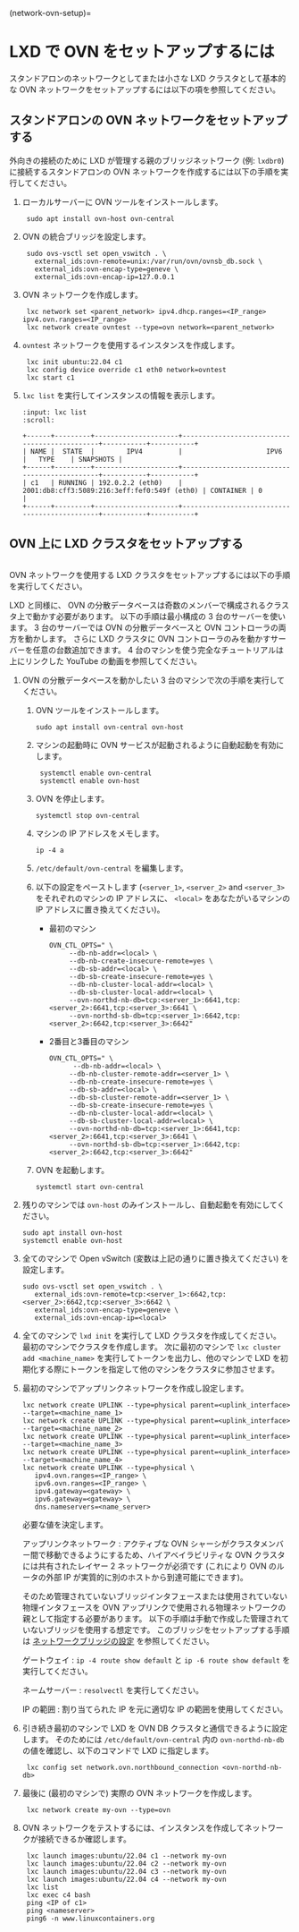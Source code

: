 (network-ovn-setup)=
# LXD で OVN をセットアップするには

スタンドアロンのネットワークとしてまたは小さな LXD クラスタとして基本的な OVN ネットワークをセットアップするには以下の項を参照してください。

## スタンドアロンの OVN ネットワークをセットアップする

外向きの接続のために LXD が管理する親のブリッジネットワーク (例: `lxdbr0`) に接続するスタンドアロンの OVN ネットワークを作成するには以下の手順を実行してください。

1. ローカルサーバーに OVN ツールをインストールします。

        sudo apt install ovn-host ovn-central

1. OVN の統合ブリッジを設定します。

        sudo ovs-vsctl set open_vswitch . \
          external_ids:ovn-remote=unix:/var/run/ovn/ovnsb_db.sock \
          external_ids:ovn-encap-type=geneve \
          external_ids:ovn-encap-ip=127.0.0.1

1. OVN ネットワークを作成します。

        lxc network set <parent_network> ipv4.dhcp.ranges=<IP_range> ipv4.ovn.ranges=<IP_range>
        lxc network create ovntest --type=ovn network=<parent_network>

1. `ovntest` ネットワークを使用するインスタンスを作成します。

        lxc init ubuntu:22.04 c1
        lxc config device override c1 eth0 network=ovntest
        lxc start c1

1. `lxc list` を実行してインスタンスの情報を表示します。

   ```{terminal}
   :input: lxc list
   :scroll:

   +------+---------+---------------------+----------------------------------------------+-----------+-----------+
   | NAME |  STATE  |        IPV4         |                     IPV6                     |   TYPE    | SNAPSHOTS |
   +------+---------+---------------------+----------------------------------------------+-----------+-----------+
   | c1   | RUNNING | 192.0.2.2 (eth0)    | 2001:db8:cff3:5089:216:3eff:fef0:549f (eth0) | CONTAINER | 0         |
   +------+---------+---------------------+----------------------------------------------+-----------+-----------+
   ```

## OVN 上に LXD クラスタをセットアップする

```{youtube} https://www.youtube.com/watch?v=1M__Rm9iZb8
```

OVN ネットワークを使用する LXD クラスタをセットアップするには以下の手順を実行してください。

LXD と同様に、 OVN の分散データベースは奇数のメンバーで構成されるクラスタ上で動かす必要があります。
以下の手順は最小構成の 3 台のサーバーを使います。 3 台のサーバーでは OVN の分散データベースと OVN コントローラの両方を動かします。
さらに LXD クラスタに OVN コントローラのみを動かすサーバーを任意の台数追加できます。
4 台のマシンを使う完全なチュートリアルは上にリンクした YouTube の動画を参照してください。

1. OVN の分散データベースを動かしたい 3 台のマシンで次の手順を実行してください。

   1. OVN ツールをインストールします。

          sudo apt install ovn-central ovn-host

   1. マシンの起動時に OVN サービスが起動されるように自動起動を有効にします。

           systemctl enable ovn-central
           systemctl enable ovn-host

   1. OVN を停止します。

          systemctl stop ovn-central

   1. マシンの IP アドレスをメモします。

          ip -4 a

   1. `/etc/default/ovn-central` を編集します。

   1. 以下の設定をペーストします (`<server_1>`, `<server_2>` and `<server_3>` をそれぞれのマシンの IP アドレスに、 `<local>` をあなたがいるマシンの IP アドレスに置き換えてください)。

      - 最初のマシン

        ```
        OVN_CTL_OPTS=" \
             --db-nb-addr=<local> \
             --db-nb-create-insecure-remote=yes \
             --db-sb-addr=<local> \
             --db-sb-create-insecure-remote=yes \
             --db-nb-cluster-local-addr=<local> \
             --db-sb-cluster-local-addr=<local> \
             --ovn-northd-nb-db=tcp:<server_1>:6641,tcp:<server_2>:6641,tcp:<server_3>:6641 \
             --ovn-northd-sb-db=tcp:<server_1>:6642,tcp:<server_2>:6642,tcp:<server_3>:6642"
        ```

      - 2番目と3番目のマシン

        ```
        OVN_CTL_OPTS=" \
              --db-nb-addr=<local> \
             --db-nb-cluster-remote-addr=<server_1> \
             --db-nb-create-insecure-remote=yes \
             --db-sb-addr=<local> \
             --db-sb-cluster-remote-addr=<server_1> \
             --db-sb-create-insecure-remote=yes \
             --db-nb-cluster-local-addr=<local> \
             --db-sb-cluster-local-addr=<local> \
             --ovn-northd-nb-db=tcp:<server_1>:6641,tcp:<server_2>:6641,tcp:<server_3>:6641 \
             --ovn-northd-sb-db=tcp:<server_1>:6642,tcp:<server_2>:6642,tcp:<server_3>:6642"
        ```

   1. OVN を起動します。

          systemctl start ovn-central

1. 残りのマシンでは `ovn-host` のみインストールし、自動起動を有効にしてください。

       sudo apt install ovn-host
       systemctl enable ovn-host

1. 全てのマシンで Open vSwitch (変数は上記の通りに置き換えてください) を設定します。

       sudo ovs-vsctl set open_vswitch . \
          external_ids:ovn-remote=tcp:<server_1>:6642,tcp:<server_2>:6642,tcp:<server_3>:6642 \
          external_ids:ovn-encap-type=geneve \
          external_ids:ovn-encap-ip=<local>

1. 全てのマシンで `lxd init` を実行して LXD クラスタを作成してください。
   最初のマシンでクラスタを作成します。
   次に最初のマシンで `lxc cluster add <machine_name>` を実行してトークンを出力し、他のマシンで LXD を初期化する際にトークンを指定して他のマシンをクラスタに参加させます。
1. 最初のマシンでアップリンクネットワークを作成し設定します。

       lxc network create UPLINK --type=physical parent=<uplink_interface> --target=<machine_name_1>
       lxc network create UPLINK --type=physical parent=<uplink_interface> --target=<machine_name_2>
       lxc network create UPLINK --type=physical parent=<uplink_interface> --target=<machine_name_3>
       lxc network create UPLINK --type=physical parent=<uplink_interface> --target=<machine_name_4>
       lxc network create UPLINK --type=physical \
          ipv4.ovn.ranges=<IP_range> \
          ipv6.ovn.ranges=<IP_range> \
          ipv4.gateway=<gateway> \
          ipv6.gateway=<gateway> \
          dns.nameservers=<name_server>

   必要な値を決定します。

   アップリンクネットワーク
   : アクティブな OVN シャーシがクラスタメンバー間で移動できるようにするため、ハイアベイラビリティな OVN クラスタには共有されたレイヤー 2 ネットワークが必須です (これにより OVN のルータの外部 IP が実質的に別のホストから到達可能にできます)。

     そのため管理されていないブリッジインタフェースまたは使用されていない物理インタフェースを OVN アップリンクで使用される物理ネットワークの親として指定する必要があります。
     以下の手順は手動で作成した管理されていないブリッジを使用する想定です。
     このブリッジをセットアップする手順は [ネットワークブリッジの設定](https://netplan.readthedocs.io/en/stable/examples/#how-to-configure-network-bridges) を参照してください。

   ゲートウェイ
   : `ip -4 route show default` と `ip -6 route show default` を実行してください。

   ネームサーバー
   : `resolvectl` を実行してください。

   IP の範囲
   : 割り当てられた IP を元に適切な IP の範囲を使用してください。

1. 引き続き最初のマシンで LXD を OVN DB クラスタと通信できるように設定します。
   そのためには `/etc/default/ovn-central` 内の `ovn-northd-nb-db` の値を確認し、以下のコマンドで LXD に指定します。

        lxc config set network.ovn.northbound_connection <ovn-northd-nb-db>

1. 最後に (最初のマシンで) 実際の OVN ネットワークを作成します。

        lxc network create my-ovn --type=ovn

1. OVN ネットワークをテストするには、インスタンスを作成してネットワークが接続できるか確認します。

        lxc launch images:ubuntu/22.04 c1 --network my-ovn
        lxc launch images:ubuntu/22.04 c2 --network my-ovn
        lxc launch images:ubuntu/22.04 c3 --network my-ovn
        lxc launch images:ubuntu/22.04 c4 --network my-ovn
        lxc list
        lxc exec c4 bash
        ping <IP of c1>
        ping <nameserver>
        ping6 -n www.linuxcontainers.org
